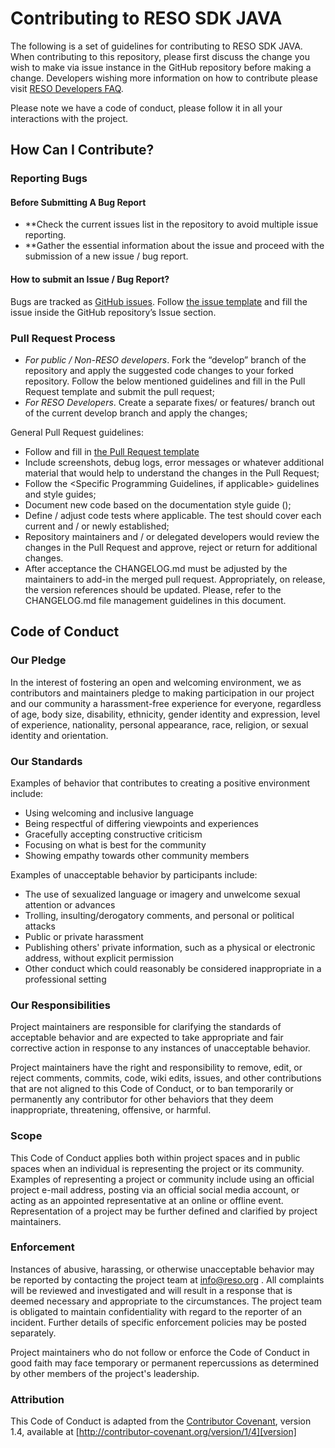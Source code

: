 # Contributing to RESO SDK JAVA

The following is a set of guidelines for contributing to RESO SDK JAVA. When contributing to this repository, please first discuss the change you wish to make via issue instance in the GitHub repository before making a change. Developers wishing more information on how to contribute please visit [RESO Developers FAQ](https://www.reso.org/developer-faqs/working-with-github/).

Please note we have a code of conduct, please follow it in all your interactions with the project.

## How Can I Contribute?

### Reporting Bugs

#### Before Submitting A Bug Report

* **Check the current issues list in the repository to avoid multiple issue reporting.
* **Gather the essential information about the issue and proceed with the submission of a new issue / bug report.

#### How to submit an Issue / Bug Report?

Bugs are tracked as [GitHub issues](https://guides.github.com/features/issues/). Follow [the issue template](ISSUE_TEMPLATE.md) and fill the issue inside the GitHub repository’s Issue section.


### Pull Request Process

* _For public / Non-RESO developers_. Fork the “develop” branch of the repository and apply the suggested code changes to your forked repository. Follow the below mentioned guidelines and fill in the Pull Request template and submit the pull request;
* _For RESO Developers_. Create a separate fixes/<fix-name> or features/<feature-name> branch out of the current develop branch and apply the changes;


General Pull Request guidelines:
* Follow and fill in [the Pull Request template](PULL_REQUEST_TEMPLATE.md)
* Include screenshots, debug logs, error messages or whatever additional material that would help to understand the changes in the Pull Request;
* Follow the <Specific Programming Guidelines, if applicable> guidelines and style guides;
* Document new code based on the documentation style guide (<If applicable and code documentation system is used>);
* Define / adjust code tests where applicable. The test should cover each current and / or newly established;
* Repository maintainers and / or delegated developers would review the changes in the Pull Request and approve, reject or return for additional changes.
* After acceptance the CHANGELOG.md must be adjusted by the maintainers to add-in the merged pull request. Appropriately, on release, the version references should be updated. Please, refer to the CHANGELOG.md file management guidelines in this document.

## Code of Conduct

### Our Pledge

In the interest of fostering an open and welcoming environment, we as
contributors and maintainers pledge to making participation in our project and
our community a harassment-free experience for everyone, regardless of age, body
size, disability, ethnicity, gender identity and expression, level of experience,
nationality, personal appearance, race, religion, or sexual identity and
orientation.

### Our Standards

Examples of behavior that contributes to creating a positive environment
include:

* Using welcoming and inclusive language
* Being respectful of differing viewpoints and experiences
* Gracefully accepting constructive criticism
* Focusing on what is best for the community
* Showing empathy towards other community members

Examples of unacceptable behavior by participants include:

* The use of sexualized language or imagery and unwelcome sexual attention or
advances
* Trolling, insulting/derogatory comments, and personal or political attacks
* Public or private harassment
* Publishing others' private information, such as a physical or electronic
  address, without explicit permission
* Other conduct which could reasonably be considered inappropriate in a
  professional setting

### Our Responsibilities

Project maintainers are responsible for clarifying the standards of acceptable
behavior and are expected to take appropriate and fair corrective action in
response to any instances of unacceptable behavior.

Project maintainers have the right and responsibility to remove, edit, or
reject comments, commits, code, wiki edits, issues, and other contributions
that are not aligned to this Code of Conduct, or to ban temporarily or
permanently any contributor for other behaviors that they deem inappropriate,
threatening, offensive, or harmful.

### Scope

This Code of Conduct applies both within project spaces and in public spaces
when an individual is representing the project or its community. Examples of
representing a project or community include using an official project e-mail
address, posting via an official social media account, or acting as an appointed
representative at an online or offline event. Representation of a project may be
further defined and clarified by project maintainers.

### Enforcement

Instances of abusive, harassing, or otherwise unacceptable behavior may be
reported by contacting the project team at info@reso.org . All
complaints will be reviewed and investigated and will result in a response that
is deemed necessary and appropriate to the circumstances. The project team is
obligated to maintain confidentiality with regard to the reporter of an incident.
Further details of specific enforcement policies may be posted separately.

Project maintainers who do not follow or enforce the Code of Conduct in good
faith may face temporary or permanent repercussions as determined by other
members of the project's leadership.

### Attribution

This Code of Conduct is adapted from the [Contributor Covenant][homepage], version 1.4,
available at [http://contributor-covenant.org/version/1/4][version]

[homepage]: http://contributor-covenant.org
[version]: http://contributor-covenant.org/version/1/4/
